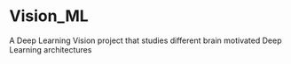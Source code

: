 # Vision_ML
A Deep Learning Vision project that studies different brain motivated Deep Learning architectures
